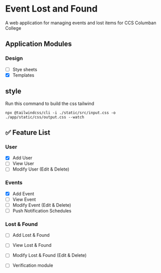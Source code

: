 # Event Lost and Found
A web application for managing events and lost items for CCS Columban College

## Application Modules
### Design
- [ ] Stye sheets
- [x] Templates

## style
Run this command to build the css tailwind

    npx @tailwindcss/cli -i ./static/src/input.css -o ./app/static/css/output.css --watch


## ✅ Feature List
### User
- [x] Add User
- [ ] View User
- [ ] Modify User (Edit & Delete)
### Events
- [x] Add Event
- [ ] View Event
- [ ] Modify Event (Edit & Delete)
- [ ] Push Notification Schedules
### Lost & Found
- [ ] Add Lost & Found
- [ ] View Lost & Found
- [ ] Modify Lost & Found (Edit & Delete)
- [ ] Verification module


